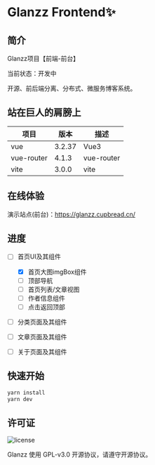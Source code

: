 # Glanzz Frontend✨


## 简介
Glanzz项目【前端-前台】

当前状态：开发中

开源、前后端分离、分布式、微服务博客系统。


## 站在巨人的肩膀上
|    项目    |    版本    |    描述    |
| ---------- | ---------- | ---------- |
|vue|3.2.37|Vue3|
|vue-router|4.1.3|vue-router|
|vite|3.0.0|vite|


## 在线体验
演示站点(前台)：https://glanzz.cupbread.cn/

## 进度
- [ ] 首页UI及其组件
	- [x] 首页大图imgBox组件
	- [ ] 顶部导航
	- [ ] 首页列表/文章视图
	- [ ] 作者信息组件
	- [ ] 点击返回顶部
- [ ] 分类页面及其组件
- [ ] 文章页面及其组件
- [ ] 关于页面及其组件


## 快速开始
```bash
yarn install
yarn dev
```


## 许可证
![license](https://img.shields.io/github/license/halo-dev/halo.svg?style=flat-square)

Glanzz 使用 GPL-v3.0 开源协议，请遵守开源协议。
